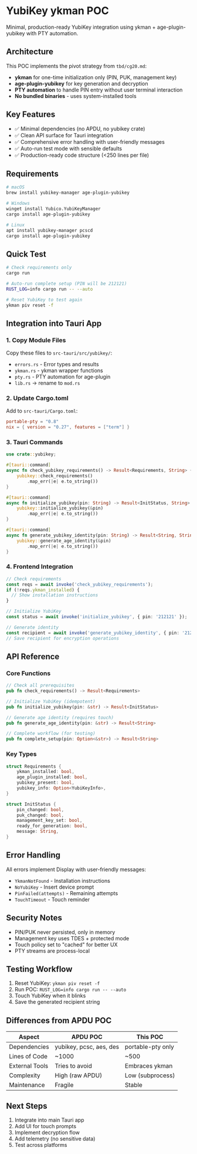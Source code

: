 # YubiKey ykman POC

Minimal, production-ready YubiKey integration using ykman + age-plugin-yubikey with PTY automation.

## Architecture

This POC implements the pivot strategy from `tbd/cg20.md`:
- **ykman** for one-time initialization only (PIN, PUK, management key)
- **age-plugin-yubikey** for key generation and decryption
- **PTY automation** to handle PIN entry without user terminal interaction
- **No bundled binaries** - uses system-installed tools

## Key Features

- ✅ Minimal dependencies (no APDU, no yubikey crate)
- ✅ Clean API surface for Tauri integration
- ✅ Comprehensive error handling with user-friendly messages
- ✅ Auto-run test mode with sensible defaults
- ✅ Production-ready code structure (<250 lines per file)

## Requirements

```bash
# macOS
brew install yubikey-manager age-plugin-yubikey

# Windows
winget install Yubico.YubiKeyManager
cargo install age-plugin-yubikey

# Linux
apt install yubikey-manager pcscd
cargo install age-plugin-yubikey
```

## Quick Test

```bash
# Check requirements only
cargo run

# Auto-run complete setup (PIN will be 212121)
RUST_LOG=info cargo run -- --auto

# Reset YubiKey to test again
ykman piv reset -f
```

## Integration into Tauri App

### 1. Copy Module Files

Copy these files to `src-tauri/src/yubikey/`:
- `errors.rs` - Error types and results
- `ykman.rs` - ykman wrapper functions
- `pty.rs` - PTY automation for age-plugin
- `lib.rs` → rename to `mod.rs`

### 2. Update Cargo.toml

Add to `src-tauri/Cargo.toml`:
```toml
portable-pty = "0.8"
nix = { version = "0.27", features = ["term"] }
```

### 3. Tauri Commands

```rust
use crate::yubikey;

#[tauri::command]
async fn check_yubikey_requirements() -> Result<Requirements, String> {
    yubikey::check_requirements()
        .map_err(|e| e.to_string())
}

#[tauri::command]
async fn initialize_yubikey(pin: String) -> Result<InitStatus, String> {
    yubikey::initialize_yubikey(&pin)
        .map_err(|e| e.to_string())
}

#[tauri::command]
async fn generate_yubikey_identity(pin: String) -> Result<String, String> {
    yubikey::generate_age_identity(&pin)
        .map_err(|e| e.to_string())
}
```

### 4. Frontend Integration

```typescript
// Check requirements
const reqs = await invoke('check_yubikey_requirements');
if (!reqs.ykman_installed) {
  // Show installation instructions
}

// Initialize YubiKey
const status = await invoke('initialize_yubikey', { pin: '212121' });

// Generate identity
const recipient = await invoke('generate_yubikey_identity', { pin: '212121' });
// Save recipient for encryption operations
```

## API Reference

### Core Functions

```rust
// Check all prerequisites
pub fn check_requirements() -> Result<Requirements>

// Initialize YubiKey (idempotent)
pub fn initialize_yubikey(pin: &str) -> Result<InitStatus>

// Generate age identity (requires touch)
pub fn generate_age_identity(pin: &str) -> Result<String>

// Complete workflow (for testing)
pub fn complete_setup(pin: Option<&str>) -> Result<String>
```

### Key Types

```rust
struct Requirements {
    ykman_installed: bool,
    age_plugin_installed: bool,
    yubikey_present: bool,
    yubikey_info: Option<YubiKeyInfo>,
}

struct InitStatus {
    pin_changed: bool,
    puk_changed: bool,
    management_key_set: bool,
    ready_for_generation: bool,
    message: String,
}
```

## Error Handling

All errors implement Display with user-friendly messages:
- `YkmanNotFound` - Installation instructions
- `NoYubiKey` - Insert device prompt
- `PinFailed(attempts)` - Remaining attempts
- `TouchTimeout` - Touch reminder

## Security Notes

- PIN/PUK never persisted, only in memory
- Management key uses TDES + protected mode
- Touch policy set to "cached" for better UX
- PTY streams are process-local

## Testing Workflow

1. Reset YubiKey: `ykman piv reset -f`
2. Run POC: `RUST_LOG=info cargo run -- --auto`
3. Touch YubiKey when it blinks
4. Save the generated recipient string

## Differences from APDU POC

| Aspect | APDU POC | This POC |
|--------|----------|----------|
| Dependencies | yubikey, pcsc, aes, des | portable-pty only |
| Lines of Code | ~1000 | ~500 |
| External Tools | Tries to avoid | Embraces ykman |
| Complexity | High (raw APDU) | Low (subprocess) |
| Maintenance | Fragile | Stable |

## Next Steps

1. Integrate into main Tauri app
2. Add UI for touch prompts
3. Implement decryption flow
4. Add telemetry (no sensitive data)
5. Test across platforms